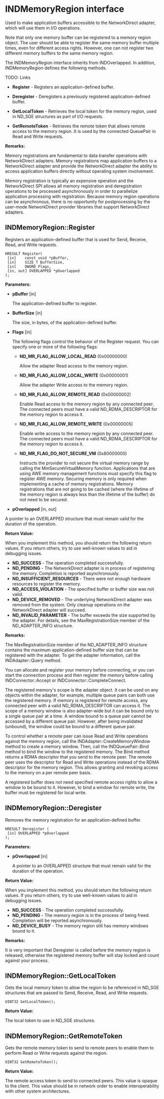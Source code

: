 # INDMemoryRegion interface
Used to make application buffers accessible to the NetworkDirect adapter, which will use them in I/O operations.

Note that only one memory buffer can be registered to a memory region object. The user should be able to register the same memory buffer multiple times, even for different access rights. However, one can not register two different memory buffers to the same memory region.

The INDMemoryRegion interface inherits from INDOverlapped.
In addition, INDMemoryRegion defines the following methods. 

TODO: Links

- __Register__ - Registers an application-defined buffer.

- __Deregister__ - Deregisters a previously registered application-defined buffer.

- __GetLocalToken__ - Retrieves the local token for the memory region, used in ND_SGE structures as part of I/O requests.
- __GetRemoteToken__ - Retrieves the remote token that allows remote access to the memory region. It is used by the connected QueuePair in Read and Write requests.

__Remarks:__

Memory registrations are fundamental to data transfer operations with NetworkDirect adapters. Memory registrations map application buffers to a NetworkDirect adapter and provide the NetworkDirect adapter the ability to access application buffers directly without operating system involvement.

Memory registration is typically an expensive operation and the NetworkDirect SPI allows all memory registration and deregistration operations to be processed asynchronously in order to parallelize application processing with registration. Because memory region operations can be asynchronous, there is no opportunity for postprocessing by the user-mode NetworkDirect provider libraries that support NetworkDirect adapters.

## INDMemoryRegion::Register
Registers an application-defined buffer that is used for Send, Receive, Read, and Write requests. 
```
HRESULT Register(
 [in]    const void *pBuffer,
 [in]    SIZE_T BufferSize,
 [in]    DWORD Flags,
 [in, out] OVERLAPPED *pOverlapped
);
```

__Parameters:__

- __pBuffer__ [in] 

  The application-defined buffer to register.

- __BufferSize__ [in] 

  The size, in bytes, of the application-defined buffer.

- __Flags__ [in] 

  The following flags control the behavior of the Register request. You can specify one or more of the following flags:

  - __ND_MR_FLAG_ALLOW_LOCAL_READ__ (0x00000000)

    Allow the adapter Read access to the memory region.

  - __ND_MR_FLAG_ALLOW_LOCAL_WRITE__ (0x00000001)

    Allow the adapter Write access to the memory region.

  - __ND_MR_FLAG_ALLOW_REMOTE_READ__ (0x00000002)

    Enable Read access to the memory region by any connected peer. The connected peers must have a valid ND_RDMA_DESCRIPTOR for the memory region to access it.

  - __ND_MR_FLAG_ALLOW_REMOTE_WRITE__ (0x00000005)

    Enable write access to the memory region by any connected peer. The connected peers must have a valid ND_RDMA_DESCRIPTOR for the memory region to access it.

  - __ND_MR_FLAG_DO_NOT_SECURE_VM__ (0x80000000)
 
    Instructs the provider to not secure the virtual memory range by calling the MmSecureVirtualMemory function. Applications that are using AWE memory management functions must specify this flag to register AWE memory. Securing memory is only required when implementing a cache of memory registrations. Memory registrations that are not going to be cached (where the lifetime of the memory region is always less than the lifetime of the buffer) do not need to be secured.

- __pOverlapped__ [in, out] 

A pointer to an OVERLAPPED structure that must remain valid for the duration of the operation.

__Return Value:__

When you implement this method, you should return the following return values. If you return others, try to use well-known values to aid in debugging issues.

- __ND_SUCCESS__ - The operation completed successfully.
- __ND_PENDING__ - The NetworkDirect adapter is in process of registering the memory. Completion is reported asynchronously.
- __ND_INSUFFICIENT_RESOURCES__ - There were not enough hardware resources to register the memory.
- __ND_ACCESS_VIOLATION__ - The specified buffer or buffer size was not valid.
- __ND_DEVICE_REMOVED__ - The underlying NetworkDirect adapter was removed from the system. Only cleanup operations on the NetworkDirect adapter will succeed.
- __ND_INVALID_PARAMETER__ - The buffer exceeds the size supported by the adapter. For details, see the MaxRegistrationSize member of the ND_ADAPTER_INFO structure.


__Remarks:__

The MaxRegistrationSize member of the ND_ADAPTER_INFO structure contains the maximum application-defined buffer size that can be registered with the adapter. To get the adapter information, call the INDAdapter::Query method.

You can allocate and register your memory before connecting, or you can start the connection process and then register the memory before calling INDConnector::Accept or INDConnector::CompleteConnect.

The registered memory's scope is the adapter object. It can be used on any objects within the adapter, for example, multiple queue pairs can both use the registered memory. If memory is registered for remote access, any connected peer with a valid ND_RDMA_DESCRIPTOR can access it. The scope of a memory window is also adapter-wide but it can be bound only to a single queue pair at a time. A window bound to a queue pair cannot be accessed by a different queue pair. However, after being invalidated (unbound), the window could be bound to a different queue pair.

To control whether a remote peer can issue Read and Write operations against the memory region, call the INDAdapter::CreateMemoryWindow method to create a memory window. Then, call the INDQueuePair::Bind method to bind the window to the registered memory. The Bind method returns a RDMA descriptor that you send to the remote peer. The remote peer uses the descriptor for Read and Write operations instead of the RDMA descriptor for the memory region. This allows granting and revoking access to the memory on a per remote peer basis.

A registered buffer does not need specified remote access rights to allow a window to be bound to it. However, to bind a window for remote write, the buffer must be registered for local write.

## INDMemoryRegion::Deregister 
Removes the memory registration for an application-defined buffer.
```
HRESULT Deregister (
 [in] OVERLAPPED *pOverlapped
);
```

__Parameters:__

- __pOverlapped__ [in] 

  A pointer to an OVERLAPPED structure that must remain valid for the duration of the operation.


__Return Value:__

When you implement this method, you should return the following return values. If you return others, try to use well-known values to aid in debugging issues.

- __ND_SUCCESS__ - The operation completed successfully.
- __ND_PENDING__ - The memory region is in the process of being freed. Completion will be reported asynchronously.
- __ND_DEVICE_BUSY__ - The memory region still has memory windows bound to it.

__Remarks:__

It is very important that Deregister is called before the memory region is released, otherwise the registered memory buffer will stay locked and count against your process.

## INDMemoryRegion::GetLocalToken
Gets the local memory token to allow the region to be referenced in ND_SGE structures that are passed to Send, Receive, Read, and Write requests.

```
UINT32 GetLocalToken();
```

__Return Value:__

The local token to use in ND_SGE structures.

## INDMemoryRegion::GetRemoteToken
Gets the remote memory token to send to remote peers to enable them to perform Read or Write requests against the region.

```
UINT32 GetRemoteToken();
```

__Return Value:__

The remote access token to send to connected peers. This value is opaque to the client. This value should be in network order to enable interoperability with other system architectures.
